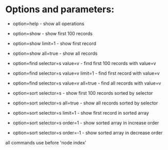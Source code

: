 # Options and parameters:

- option=help - show all operations

- option=show - show first 100 records
- option=show limit=1 - show first record
- option=show all=true - show all records

- option=find selector=s value=v - find first 100 records with value=v
- option=find selector=s value=v limit=1 - find first record with value=v
- option=find selector=s value=v all=true - find all records with value=v

- option=sort selector=s - show first 100 records sorted by selector
- option=sort selector=s all=true - show all records sorted by selector
- option=sort selector=s limit=1 - show first record in sorted array
- option=sort selector=s order=1 - show sorted array in increase order
- option=sort selector=s order=-1 - show sorted array in decrease order


all commands use before 'node index'